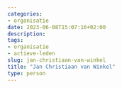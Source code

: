 ```yaml
---
categories:
- organisatie
date: 2023-06-08T15:07:16+02:00
description:
tags:
- organisatie
- actieve-leden
slug: jan-christiaan-van-winkel
title: "Jan Christiaan van Winkel"
type: person
---
```


